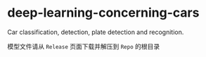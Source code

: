 # deep-learning-concerning-cars
Car classification, detection, plate detection and recognition.

模型文件请从  `Release`  页面下载并解压到 `Repo` 的根目录

